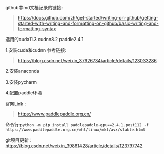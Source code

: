 github中md文档记录的链接:
> https://docs.github.com/zh/get-started/writing-on-github/getting-started-with-writing-and-formatting-on-github/basic-writing-and-formatting-syntax

选用的cuda11.3 cudnn8.2 paddle2.4.1

1.安装cuda和cudnn
参考链接:
> https://blog.csdn.net/weixin_37926734/article/details/123033286

2.安装anaconda

3.安装pycharm

4.配置paddle环境

官网Link :
> https://www.paddlepaddle.org.cn/

命令行:`python -m pip install paddlepaddle-gpu==2.4.1.post112 -f https://www.paddlepaddle.org.cn/whl/linux/mkl/avx/stable.html`

git项目更新：https://blog.csdn.net/weixin_39861428/article/details/123797742
